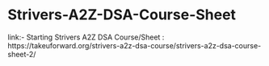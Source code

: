 # Strivers-A2Z-DSA-Course-Sheet

<div class="ytp-cued-thumbnail-overlay-image" style="background-image: url(&quot;https://i.ytimg.com/vi/rHn9af16O_E/maxresdefault.jpg&quot;);"></div>
link:- Starting Strivers A2Z DSA Course/Sheet : https://takeuforward.org/strivers-a2z-dsa-course/strivers-a2z-dsa-course-sheet-2/ 
